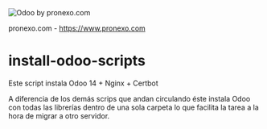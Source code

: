 <img alt="Odoo by pronexo.com" src="https://i.postimg.cc/5NMNVbTB/Pro-Nexo-Logo2021-2-git.png" />

pronexo.com - https://www.pronexo.com

# install-odoo-scripts

Este script instala Odoo 14 + Nginx + Certbot

A diferencia de los demás scrips que andan circulando éste instala Odoo con todas las librerías dentro de una sola carpeta lo que facilita 
la tarea a la hora de migrar a otro servidor. 
